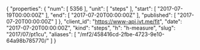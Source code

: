 {
  "properties": {
    "num": [
      5356
    ],
    "unit": [
      "steps"
    ],
    "start": [
      "2017-07-19T00:00:00Z"
    ],
    "end": [
      "2017-07-20T00:00:00Z"
    ],
    "published": [
      "2017-07-20T00:00:00Z"
    ]
  },
  "client_id": "https://www-api.jvt.me/fit",
  "date": "2017-07-20T00:00:00Z",
  "kind": "steps",
  "h": "h-measure",
  "slug": "2017/07/pt1cu",
  "aliases": [
    "/mf2/458416cd-2fbe-4723-9e10-64a98b785770/"
  ]
}
